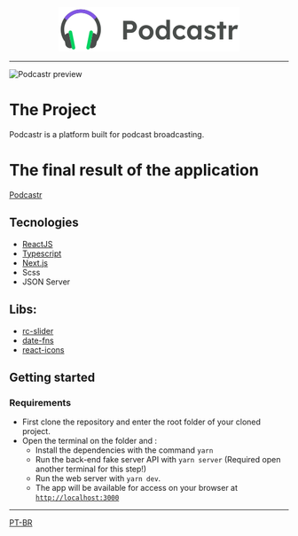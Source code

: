 <div align="center">
    <img src="public/logo.svg" alt="PODCASTR - NLW 5">
</div>

---
![Podcastr preview](.github/project-preview.gif)

# The Project
Podcastr is a platform built for podcast broadcasting.

# The final result of the application 
[Podcastr](https://nlw-5-podcastr-arthurvenicio.vercel.app/)
## Tecnologies

- [ReactJS](https://reactjs.org/)
- [Typescript](https://www.typescriptlang.org/)
- [Next.js](https://nextjs.org/)
- Scss
- JSON Server

## Libs:
  - [rc-slider](https://www.npmjs.com/package/rc-slider)
  - [date-fns](https://www.npmjs.com/package/date-fns)
  - [react-icons](https://react-icons.github.io/react-icons/)

## Getting started

### Requirements
- First clone the repository and enter the root folder of your cloned project. 
- Open the terminal on the folder and :
  - Install the dependencies with the command `yarn`
  - Run the back-end fake server API with `yarn server` (Required open another terminal for this step!)
  - Run the web server with `yarn dev`.
  - The app will be available for access on your browser at [`http://localhost:3000`](http://localhost:3000)

---
[PT-BR](https://github.com/arthurvenicio/nlw-5-podcastr/blob/main/README-pt.md)

